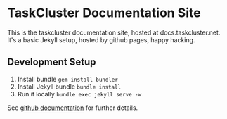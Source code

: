 TaskCluster Documentation Site
==============================

This is the taskcluster documentation site, hosted at docs.taskcluster.net.
It's a basic Jekyll setup, hosted by github pages, happy hacking.

Development Setup
-----------------

  1. Install bundle `gem install bundler`
  2. Install Jekyll bundle `bundle install`
  3. Run it locally `bundle exec jekyll serve -w`

See [github documentation](https://help.github.com/articles/using-jekyll-with-pages)
for further details.
